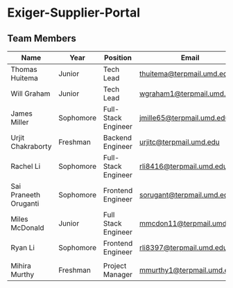# Exiger-Supplier-Portal

## Team Members
| Name | Year | Position | Email | LinkedIn |
|------|------|----------|-------|----------|
| Thomas Huitema | Junior | Tech Lead | thuitema@terpmail.umd.edu | [Profile](https://www.linkedin.com/in/thomas-huitema/) |
| Will Graham | Junior | Tech Lead | wgraham1@terpmail.umd.edu | [Profile](https://www.linkedin.com/in/will-graham-4623022a8/) |
| James Miller | Sophomore | Full-Stack Engineer | jmille65@terpmail.umd.edu | [Profile](https://www.linkedin.com/in/james-miller-a0957832a/)|
| Urjit Chakraborty | Freshman | Backend Engineer | urjitc@terpmail.umd.edu | [Profile](https://www.linkedin.com/in/urjit-chakraborty-6b855b260/) |
| Rachel Li | Sophomore | Full-Stack Engineer | rli8416@terpmail.umd.edu | [Profile](https://www.linkedin.com/in/rachel-w-li/) |
| Sai Praneeth Oruganti | Sophomore | Frontend Engineer | sorugant@terpmail.umd.edu | [Profile](https://www.linkedin.com/in/sp-oruganti/) |
| Miles McDonald | Junior | Full Stack Engineer | mmcdon11@terpmail.umd.edu | [Profile](https://www.linkedin.com/in/miles-mcdonald-86275023b/)|
| Ryan Li | Sophomore | Frontend Engineer | rli8397@terpmail.umd.edu | [Profile](https://www.linkedin.com/in/ryan-li-174139257/)
|      |      |          |       |          |
| Mihira Murthy | Freshman | Project Manager | mmurthy1@terpmail.umd.edu | [Profile]() |